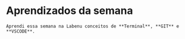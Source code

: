 # Aprendizados da semana

    Aprendi essa semana na Labenu conceitos de **Terminal**, **GIT** e **VSCODE**.
